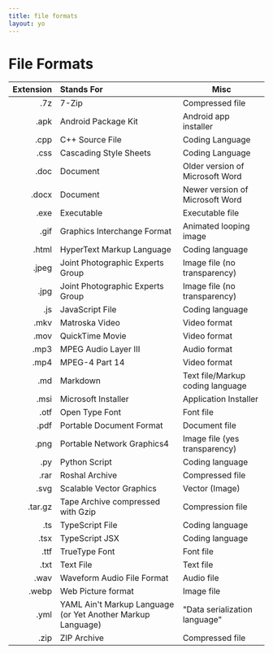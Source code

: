 ```yaml
---
title: file formats
layout: yo
---
```


# File Formats

| **Extension** | **Stands For**                                              | Misc                             |
| ------------: | :---------------------------------------------------------- | -------------------------------- |
|           .7z | 7-Zip                                                       | Compressed file                  |
|          .apk | Android Package Kit                                         | Android app installer            |
|          .cpp | C++ Source File                                             | Coding Language                  |
|          .css | Cascading Style Sheets                                      | Coding Language                  |
|          .doc | Document                                                    | Older version of Microsoft Word  |
|         .docx | Document                                                    | Newer version of Microsoft Word  |
|          .exe | Executable                                                  | Executable file                  |
|          .gif | Graphics Interchange Format                                 | Animated looping image           |
|         .html | HyperText Markup Language                                   | Coding language                  |
|         .jpeg | Joint Photographic Experts Group                            | Image file (no transparency)     |
|          .jpg | Joint Photographic Experts Group                            | Image file (no transparency)     |
|           .js | JavaScript File                                             | Coding language                  |
|          .mkv | Matroska Video                                              | Video format                     |
|          .mov | QuickTime Movie                                             | Video format                     |
|          .mp3 | MPEG Audio Layer III                                        | Audio format                     |
|          .mp4 | MPEG-4 Part 14                                              | Video format                     |
|           .md | Markdown                                                    | Text file/Markup coding language |
|          .msi | Microsoft Installer                                         | Application Installer            |
|          .otf | Open Type Font                                              | Font file                        |
|          .pdf | Portable Document Format                                    | Document file                    |
|          .png | Portable Network Graphics4                                  | Image file (yes transparency)    |
|           .py | Python Script                                               | Coding language                  |
|          .rar | Roshal Archive                                              | Compressed file                  |
|          .svg | Scalable Vector Graphics                                    | Vector (Image)                   |
|       .tar.gz | Tape Archive compressed with Gzip                           | Compression file                 |
|           .ts | TypeScript File                                             | Coding language                  |
|          .tsx | TypeScript JSX                                              | Coding language                  |
|          .ttf | TrueType Font                                               | Font file                        |
|          .txt | Text File                                                   | Text file                        |
|          .wav | Waveform Audio File Format                                  | Audio file                       |
|         .webp | Web Picture format                                          | Image file                       |
|          .yml | YAML Ain't Markup Language (or Yet Another Markup Language) | "Data serialization language"    |
|          .zip | ZIP Archive                                                 | Compressed file                  |